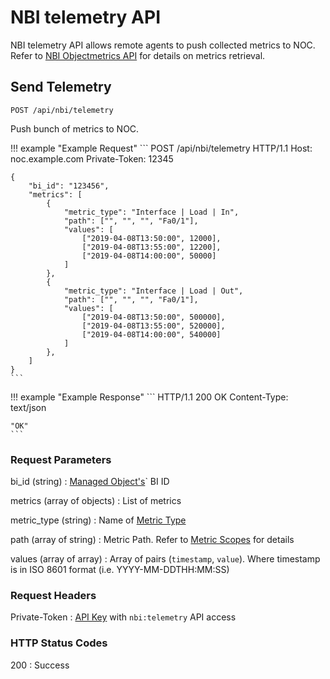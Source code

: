 # NBI telemetry API

NBI telemetry API allows remote agents to push collected metrics
to NOC. Refer to [NBI Objectmetrics API](objectmetrics.md)
for details on metrics retrieval.

## Send Telemetry

```
POST /api/nbi/telemetry
```

Push bunch of metrics to NOC.

<!-- prettier-ignore -->
!!! example "Example Request"
    ```
    POST /api/nbi/telemetry HTTP/1.1
    Host: noc.example.com
    Private-Token: 12345

    {
        "bi_id": "123456",
        "metrics": [
            {
                "metric_type": "Interface | Load | In",
                "path": ["", "", "", "Fa0/1"],
                "values": [
                    ["2019-04-08T13:50:00", 12000],
                    ["2019-04-08T13:55:00", 12200],
                    ["2019-04-08T14:00:00", 50000]
                ]
            },
            {
                "metric_type": "Interface | Load | Out",
                "path": ["", "", "", "Fa0/1"],
                "values": [
                    ["2019-04-08T13:50:00", 500000],
                    ["2019-04-08T13:55:00", 520000],
                    ["2019-04-08T14:00:00", 540000]
                ]
            },
        ]
    }
    ```

<!-- prettier-ignore -->
!!! example "Example Response"
    ```
    HTTP/1.1 200 OK
    Content-Type: text/json

    "OK"
    ```

### Request Parameters
bi_id (string)
: [Managed Object's](../concepts/managed-object/index.md)` BI ID

metrics (array of objects)
: List of metrics

metric_type (string)
: Name of [Metric Type](../metrics-reference/index.md)

path (array of string)
: Metric Path. Refer to [Metric Scopes](../metrics-reference/index.md) for details

values (array of array)
: Array of pairs (`timestamp`, `value`). Where timestamp is in ISO 8601 format (i.e. YYYY-MM-DDTHH:MM:SS)

### Request Headers

Private-Token
: [API Key](../concepts/apikey/index.md) with `nbi:telemetry` API access

### HTTP Status Codes

200
: Success
